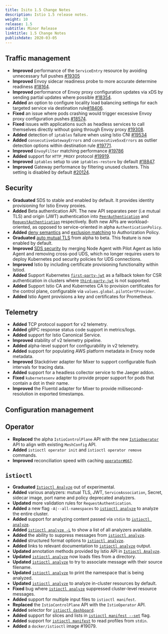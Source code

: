 ```yaml
---
title: Isito 1.5 Change Notes
description: Istio 1.5 release notes.
weight: 10
release: 1.5
subtitle: Minor Release
linktitle: 1.5 Change Notes
publishdate: 2020-03-05
---
```


## Traffic management

- **Improved** performance of the `ServiceEntry` resource by avoiding unnecessary full pushes [#19305](https://github.com/istio/istio/pull/19305)
- **Improved** Envoy sidecar readiness probe to more accurate determine readiness [#18164](https://github.com/istio/istio/pull/18164).
- **Improved** performance of Envoy proxy configuration updates via xDS by sending partial updates where possible [#18354](https://github.com/istio/istio/pull/18354).
- **Added** an option to configure locality load balancing settings for each targeted service via destination rule[#18406](https://github.com/istio/istio/pull/18406).
- **Fixed** an issue where pods crashing would trigger excessive Envoy proxy configuration pushes [#18574](https://github.com/istio/istio/pull/18574).
- **Fixed** issues with applications such as headless services to call themselves directly without going through Envoy proxy [#19308](https://github.com/istio/istio/pull/19308).
- **Added** detection of `iptables` failure when using Istio CNI [#19534](https://github.com/istio/istio/pull/19534)
- **Added** `consecutiveGatewayErrors` and `consecutive5xxErrors` as outlier detection options within destination rule [#19771](https://github.com/istio/istio/pull/19771).
- **Improved** `EnvoyFilter` matching performance [#19786](https://github.com/istio/istio/pull/19786)
- **Added** support for `HTTP_PROXY` protocol [#19919](https://github.com/istio/istio/pull/19919).
- **Improved** `iptables` setup to use `iptables-restore` by default [#18847](https://github.com/istio/istio/pull/18847).
- **Improved** Gateway performance by filtering unused clusters. This setting is disabled by default [#20124](https://github.com/istio/istio/pull/20124).

## Security

- **Graduated** SDS to stable and enabled by default. It provides identity provisioning for Istio Envoy proxies.
- **Added** Beta authentication API. The new API separates peer (i.e mutual TLS) and origin (JWT) authentication into [`PeerAuthentication`](https://github.com/istio/api/blob/master/security/v1beta1/peer_authentication.proto) and [`RequestAuthentication`](https://github.com/istio/api/blob/master/security/v1beta1/request_authentication.proto) respectively. Both new APIs are workload-oriented, as opposed to service-oriented in alpha `AuthenticationPolicy`.
- **Added** [deny semantics](/docs/tasks/security/authorization/authz-deny) and [exclusion matching](/docs/concepts/security/#exclusion-matching) to Authorization Policy.
- **Graduated** [auto mutual TLS](/docs/tasks/security/authentication/authn-policy/#auto-mutual-tls) from alpha to beta. This feature is now enabled by default.
- **Improved** [SDS security](https://www.envoyproxy.io/docs/envoy/latest/configuration/security/secret) by merging Node Agent with Pilot Agent as Istio Agent and removing cross-pod UDS, which no longer requires users to deploy Kubernetes pod security policies for UDS connections.
- **Improved** Istio by including certificate provisioning functionality within Istiod.
- **Added** Support Kubernetes [`first-party-jwt`](https://kubernetes.io/docs/reference/access-authn-authz/authentication/#service-account-tokens) as a fallback token for CSR authentication in clusters where [`third-party-jwt`](https://kubernetes.io/docs/tasks/configure-pod-container/configure-service-account/#service-account-token-volume-projection) is not supported.
- **Added** Support Istio CA and Kubernetes CA to provision certificates for the control plane, configurable via `values.global.pilotCertProvider`.
- **Added** Istio Agent provisions a key and certificates for Prometheus.

## Telemetry

- **Added** TCP protocol support for v2 telemetry.
- **Added** gRPC response status code support in metrics/logs.
- **Added** support for Istio Canonical Service.
- **Improved** stability of v2 telemetry pipeline.
- **Added** alpha-level support for configurability in v2 telemetry.
- **Added** support for populating AWS platform metadata in Envoy node metadata.
- **Improved** Stackdriver adapter for Mixer to support configurable flush intervals for tracing data.
- **Added** support for a headless collector service to the Jaeger addon.
- **Fixed** `kubernetesenv` adapter to provide proper support for pods that contain a dot in their name.
- **Improved** the Fluentd adapter for Mixer to provide millisecond-resolution in exported timestamps.

## Configuration management

## Operator

- **Replaced** the alpha `IstioControlPlane` API with the new [`IstioOperator`](/docs/reference/config/istio.operator.v1alpha1/) API to align with existing `MeshConfig` API.
- **Added** `istioctl operator init` and `istioctl operator remove` commands.
- **Improved** reconciliation speed with caching [`operator#667`](https://github.com/istio/operator/pull/667).

## `istioctl`

- **Graduated** [`Istioctl Analyze`](/docs/ops/diagnostic-tools/istioctl-analyze/) out of experimental.
- **Added** various analyzers: mutual TLS, JWT, `ServiceAssociation`, Secret, sidecar image, port name and policy deprecated analyzers.
- **Updated** more validation rules for `RequestAuthentication`.
- **Added** a new flag `-A|--all-namespaces` to [`istioctl analyze`](/docs/ops/diagnostic-tools/istioctl-analyze/) to analyze the entire cluster.
- **Added** support for analyzing content passed via `stdin` to [`istioctl analyze`](/docs/ops/diagnostic-tools/istioctl-analyze/).
- **Added** [`istioctl analyze -L`](/docs/ops/diagnostic-tools/istioctl-analyze/) to show a list of all analyzers available.
- **Added** the ability to suppress messages from [`istioctl analyze`](/docs/ops/diagnostic-tools/istioctl-analyze/).
- **Added** structured format options to [`istioctl analyze`](/docs/ops/diagnostic-tools/istioctl-analyze/).
- **Added** links to relevant documentation to [`istioctl analyze`](/docs/ops/diagnostic-tools/istioctl-analyze/) output.
- **Updated** annotation methods provided by Istio API in [`Istioctl Analyze`](/docs/ops/diagnostic-tools/istioctl-analyze/).
- **Updated** [`istioctl analyze`](/docs/ops/diagnostic-tools/istioctl-analyze/) now loads files from a directory.
- **Updated** [`istioctl analyze`](/docs/ops/diagnostic-tools/istioctl-analyze/) to try to associate message with their source filename.
- **Updated** [`istioctl analyze`](/docs/ops/diagnostic-tools/istioctl-analyze/) to print the namespace that is being analyzed.
- **Updated** [`istioctl analyze`](/docs/ops/diagnostic-tools/istioctl-analyze/) to analyze in-cluster resources by default.
- **Fixed** bug where [`istioctl analyze`](/docs/ops/diagnostic-tools/istioctl-analyze/) suppressed cluster-level resource messages.
- **Added** support for multiple input files to `istioctl manifest`.
- **Replaced** the `IstioControlPlane` API with the `IstioOperator` API.
- **Added** selector for [`istioctl dashboard`](/docs/reference/commands/istioctl/#istioctl-dashboard).
- **Added** support for slices and lists in [`istioctl manifest --set`](/docs/reference/commands/istioctl/#istioctl-manifest) flag.
- **Added** support for [`istioctl manifest`](/docs/reference/commands/istioctl/#istioctl-manifest) to read profiles from `stdin`.
- **Added** a `docker/istioctl` image #19079.

